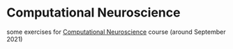 # Computational Neuroscience


some exercises for [Computational Neuroscience](https://www.coursera.org/learn/computational-neuroscience) course (around September 2021)
